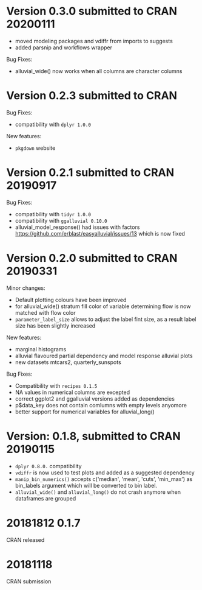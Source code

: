 # Version 0.3.0 submitted to CRAN 20200111
- moved modeling packages and vdiffr from imports to suggests
- added parsnip and workflows wrapper

Bug Fixes:
- alluvial_wide() now works when all columns are character columns

# Version 0.2.3 submitted to CRAN
Bug Fixes:
- compatibility with `dplyr 1.0.0`

New features:
- `pkgdown` website

# Version 0.2.1 submitted to CRAN 20190917
Bug Fixes:
- compatibility with `tidyr 1.0.0`
- compatibility with `ggalluvial 0.10.0`
- alluvial_model_response() had issues with factors https://github.com/erblast/easyalluvial/issues/13 which is now fixed

# Version 0.2.0 submitted to CRAN 20190331
Minor changes:
- Default plotting colours have been improved
- for alluvial_wide() stratum fill color of variable determining flow is now matched with flow color
- `parameter_label_size` allows to adjust the label fint size, as a result label size has been slightly increased

New features:
- marginal histograms
- alluvial flavoured partial dependency and model response alluvial plots
- new datasets mtcars2, quarterly_sunspots

Bug Fixes:
- Compatibility with `recipes 0.1.5`
- NA values in numerical columns are excepted
- correct ggplot2 and ggalluvial versions added as dependencies
- p$data_key does not contain comlumns with empty levels anyomore
- better support for numerical variables for alluvial_long()

# Version: 0.1.8, submitted to CRAN 20190115
- `dplyr 0.8.0.` compatibility
- `vdiffr` is now used to test plots and added as a suggested dependency
- `manip_bin_numerics()` accepts c('median', 'mean', 'cuts', 'min_max') as bin_labels
argument which will be converted to bin label.
- `alluvial_wide()` and `alluvial_long()` do not crash anymore when dataframes are grouped

# 20181812 0.1.7
CRAN released

# 20181118
CRAN submission


